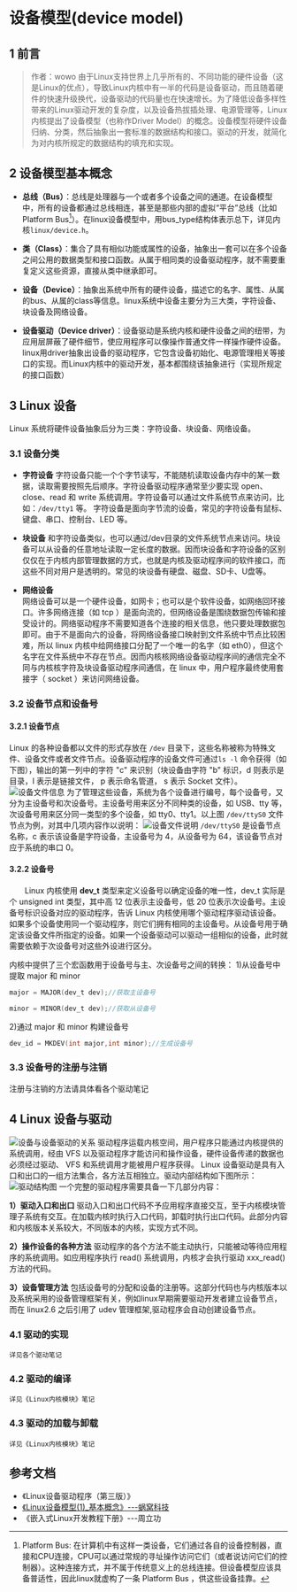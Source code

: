 # 设备模型(device model)


## 1 前言
>作者：wowo
>由于Linux支持世界上几乎所有的、不同功能的硬件设备（这是Linux的优点），导致Linux内核中有一半的代码是设备驱动，而且随着硬件的快速升级换代，设备驱动的代码量也在快速增长。为了降低设备多样性带来的Linux驱动开发的复杂度，以及设备热拔插处理、电源管理等，Linux内核提出了设备模型（也称作Driver Model）的概念。设备模型将硬件设备归纳、分类，然后抽象出一套标准的数据结构和接口。驱动的开发，就简化为对内核所规定的数据结构的填充和实现。

## 2 设备模型基本概念
* **总线（Bus）**：总线是处理器与一个或者多个设备之间的通道。在设备模型中，所有的设备都通过总线相连，甚至是那些内部的虚拟“平台”总线（比如Platform Bus[^1]）。在linux设备模型中，用bus_type结构体表示总下，详见内核```linux/device.h```。

*  **类（Class）**：集合了具有相似功能或属性的设备，抽象出一套可以在多个设备之间公用的数据类型和接口函数。从属于相同类的设备驱动程序，就不需要重复定义这些资源，直接从类中继承即可。

* **设备（Device）**：抽象出系统中所有的硬件设备，描述它的名字、属性、从属的bus、从属的class等信息。linux系统中设备主要分为三大类，字符设备、块设备及网络设备。

* **设备驱动（Device driver）**：设备驱动是系统内核和硬件设备之间的纽带，为应用层屏蔽了硬件细节，使应用程序可以像操作普通文件一样操作硬件设备。linux用driver抽象出设备的驱动程序，它包含设备初始化、电源管理相关等接口的实现。而Linux内核中的驱动开发，基本都围绕该抽象进行（实现所规定的接口函数）

## 3 Linux 设备
Linux 系统将硬件设备抽象后分为三类：字符设备、块设备、网络设备。
### 3.1 设备分类
* **字符设备** 
    字符设备只能一个个字节读写，不能随机读取设备内存中的某一数据，读取需要按照先后顺序。字符设备驱动程序通常至少要实现 open、close、read 和 write 系统调用。字符设备可以通过文件系统节点来访问，比如：```/dev/tty1``` 等。
    字符设备是面向字节流的设备，常见的字符设备有鼠标、键盘、串口、控制台、LED 等。

* **块设备** 
    和字符设备类似，也可以通过/dev目录的文件系统节点来访问。块设备可以从设备的任意地址读取一定长度的数据。因而块设备和字符设备的区别仅仅在于内核内部管理数据的方式，也就是内核及驱动程序间的软件接口，而这些不同对用户是透明的。常见的块设备有硬盘、磁盘、SD卡、U盘等。

* **网络设备**  
    网络设备可以是一个硬件设备，如网卡；也可以是个软件设备，如网络回环接口。许多网络连接（如 tcp ）是面向流的，但网络设备是围绕数据包传输和接受设计的。网络驱动程序不需要知道各个连接的相关信息，他只要处理数据包即可。由于不是面向六的设备，将网络设备接口映射到文件系统中节点比较困难，所以 linux 内核中给网络接口分配了一个唯一的名字（如 eth0），但这个名字在文件系统中不存在节点。因而内核核网络设备驱动程序间的通信完全不同与内核核字符及块设备驱动程序间通信，在 linux 中，用户程序最终使用套接字（ socket ）来访问网络设备。

### 3.2 设备节点和设备号
#### 3.2.1 设备节点
Linux 的各种设备都以文件的形式存放在 ```/dev``` 目录下，这些名称被称为特殊文件、设备文件或者文件节点。设备驱动程序的设备文件可通过```ls -l``` 命令获得（如下图），输出的第一列中的字符 "c" 来识别（块设备由字符 "b" 标识，d 则表示是目录，l 表示是链接文件， p 表示命名管道， s 表示 Socket 文件）。
![设备文件信息](/assets/设备文件信息.png)
为了管理这些设备，系统为各个设备进行编号，每个设备号，又分为主设备号和次设备号。主设备号用来区分不同种类的设备，如 USB、tty 等，次设备号用来区分同一类型的多个设备，如 tty0、tty1。以上图 ```/dev/ttyS0``` 文件节点为例，对其中几项内容作以说明：
![设备文件说明](/assets/设备文件说明.png)
```/dev/ttyS0``` 是设备节点名称，c 表示该设备是字符设备，主设备号为 4，从设备号为 64，该设备节点对应于系统的串口 0。

#### 3.2.2 设备号
　　Linux 内核使用 **dev_t** 类型来定义设备号以确定设备的唯一性，dev_t 实际是个 unsigned int 类型，其中高 12 位表示主设备号，低 20 位表示次设备号。主设备号标识设备对应的驱动程序，告诉 Linux 内核使用哪个驱动程序驱动该设备。如果多个设备使用同一个驱动程序，则它们拥有相同的主设备号。从设备号用于确定该设备文件所指定的设备。如果一个设备驱动可以驱动一组相似的设备，此时就需要依赖于次设备号对这些外设进行区分。

内核中提供了三个宏函数用于设备号与主、次设备号之间的转换：
1)从设备号中提取 major 和 minor
```C
major = MAJOR(dev_t dev);//获取主设备号

minor = MINOR(dev_t dev);//获取从设备号
```	
2)通过 major 和 minor 构建设备号
```c
dev_id = MKDEV(int major,int minor);//生成设备号
```

### 3.3 设备号的注册与注销
注册与注销的方法请具体看各个驱动笔记

## 4 Linux 设备与驱动
![设备与设备驱动的关系](/assets/设备与设备驱动的关系.png)
驱动程序运载内核空间，用户程序只能通过内核提供的系统调用，经由 VFS 以及驱动程序才能访问和操作设备，硬件设备传递的数据也必须经过驱动、 VFS 和系统调用才能被用户程序获得。
Linux 设备驱动是具有入口和出口的一组方法集合，各方法互相独立。驱动内部结构如下图所示：
![驱动结构图](/assets/驱动结构图.png)
一个完整的驱动程序需要具备一下几部分内容：

**1）驱动入口和出口**
驱动入口和出口代码不予应用程序直接交互，至于内核模块管理子系统有交互。在加载内核时执行入口代码，卸载时执行出口代码。此部分内容和内核版本关系较大，不同版本的内核，实现方式不同。

**2）操作设备的各种方法**
驱动程序的各个方法不能主动执行，只能被动等待应用程序的系统调用。如应用程序执行 read() 系统调用，内核才会执行驱动 xxx_read()方法的代码。

**3）设备管理方法**
包括设备号的分配和设备的注册等。这部分代码也与内核版本以及系统采用的设备管理框架有关，例如linux早期需要驱动开发者建立设备节点，而在 linux2.6 之后引用了 udev 管理框架,驱动程序会自动创建设备节点。

### 4.1 驱动的实现
    详见各个驱动笔记

### 4.2 驱动的编译
    详见《Linux内核模块》笔记

### 4.3 驱动的加载与卸载
    详见《Linux内核模块》笔记

## 参考文档
* 《Linux设备驱动程序（第三版）》
* [《Linux设备模型(1)_基本概念》---蜗窝科技](http://www.wowotech.net/device_model/13.html)
* 《嵌入式Linux开发教程下册》---周立功



[^1]:Platform Bus:
在计算机中有这样一类设备，它们通过各自的设备控制器，直接和CPU连接，CPU可以通过常规的寻址操作访问它们（或者说访问它们的控制器）。这种连接方式，并不属于传统意义上的总线连接。但设备模型应该具备普适性，因此linux就虚构了一条 Platform Bus ，供这些设备挂靠。